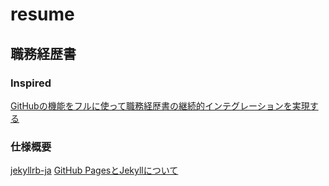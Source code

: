 # resume

## 職務経歴書

### Inspired

[GitHubの機能をフルに使って職務経歴書の継続的インテグレーションを実現する](https://zenn.dev/ryo_kawamata/articles/resume-on-github)

### 仕様概要

[jekyllrb-ja](http://jekyllrb-ja.github.io/)
[GitHub PagesとJekyllについて](https://docs.github.com/ja/free-pro-team@latest/github/working-with-github-pages/about-github-pages-and-jekyll)
